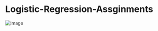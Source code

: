 # Logistic-Regression-Assginments

![image](https://user-images.githubusercontent.com/97382532/184657518-bfa4243a-2b98-406d-95b6-65830d2f3c64.png)
